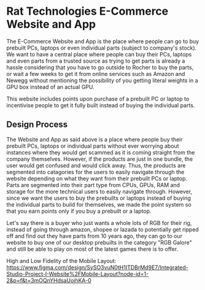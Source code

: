 # Rat Technologies E-Commerce Website and App

The E-Commerce Website and App is the place where people can go to buy prebuilt PCs, laptops or even individual parts (subject to company's stock). We want to have a central place where people can buy their PCs, laptops and even parts from a trusted source as trying to get parts is already a hassle considering that you have to go outside to Rocher to buy the parts, or wait a few weeks to get it from online services such as Amazon and Newegg without mentioning the possibility of you getting literal weights in a GPU box instead of an actual GPU.

This website includes points upon purchase of a prebuilt PC or laptop to incentivise people to get it fully built instead of buying the individual parts.

## Design Process

The Website and App as said above is a place where people buy their prebuilt PCs, laptops or individual parts without ever worrying about instances where they would get scammed as it is coming straight from the company themselves. However, if the products are just in one bundle, the user would get confused and would click away. Thus, the products are segmented into catagories for the users to easily navigate through the website depending on what they want from their prebuilt PCs or laptop. Parts are segmented into their part type from CPUs, GPUs, RAM and storage for the more technical users to easily navigate through. However, since we want the users to buy the prebuilts or laptops instead of buying the individual parts to build for themselves, we made the point system so that you earn points only if you buy a prebuilt or a laptop.

Let's say there is a buyer who just wants a whole lots of RGB for their rig, instead of going through amazon, shopee or lazada to potentially get ripped off and find out they have parts from 10 years ago, they can go to our website to buy one of our desktop prebuilts in the category "RGB Galore" and still be able to play on most of the latest games there is to offer.

High and Low Fidelity of the Mobile Layout: https://www.figma.com/design/SySO3vuN0tH1ITDBrMd9E7/Integrated-Studio-Project-I-Website%2FMobile-Layout?node-id=1-2&p=f&t=3mOQnYHdsaUojhKA-0

